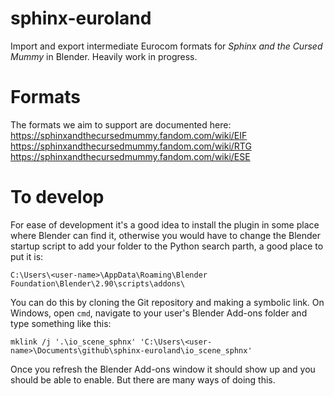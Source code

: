 # sphinx-euroland

Import and export intermediate Eurocom formats for *Sphinx and the Cursed Mummy* in Blender.
Heavily work in progress.

# Formats

The formats we aim to support are documented here:  
https://sphinxandthecursedmummy.fandom.com/wiki/EIF  
https://sphinxandthecursedmummy.fandom.com/wiki/RTG  
https://sphinxandthecursedmummy.fandom.com/wiki/ESE  

# To develop

For ease of development it's a good idea to install the plugin in some place where Blender can find it, otherwise you would have to change the Blender startup script to add your folder to the Python search parth, a good place to put it is:
```
C:\Users\<user-name>\AppData\Roaming\Blender Foundation\Blender\2.90\scripts\addons\
```

You can do this by cloning the Git repository and making a symbolic link. On Windows, open `cmd`, navigate to your user's Blender Add-ons folder and type something like this:
```
mklink /j '.\io_scene_sphnx' 'C:\Users\<user-name>\Documents\github\sphinx-euroland\io_scene_sphnx'
```

Once you refresh the Blender Add-ons window it should show up and you should be able to enable. But there are many ways of doing this.
